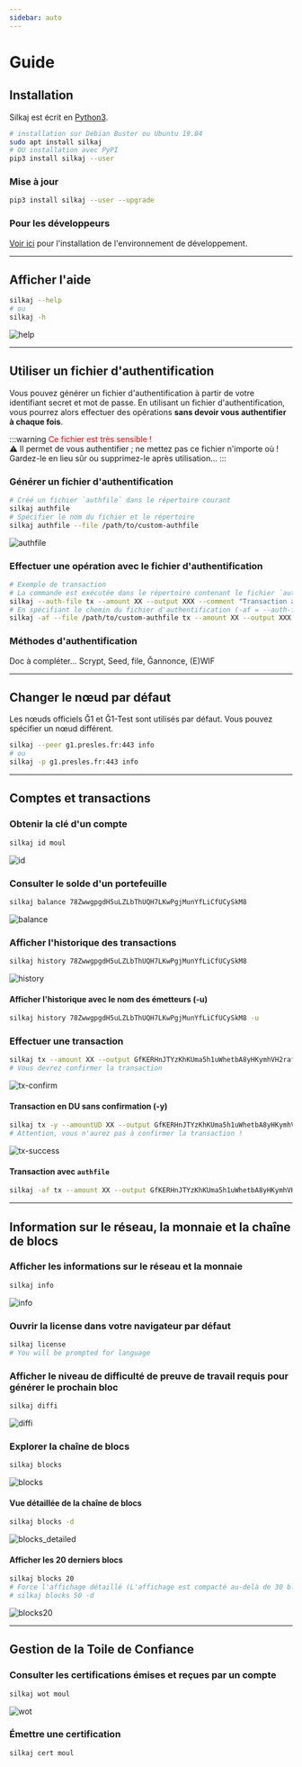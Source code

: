 ```yaml
---
sidebar: auto
---
```


# Guide
<toggle-image />

## Installation

Silkaj est écrit en [Python3](https://www.python.org/).
```bash
# installation sur Debian Buster ou Ubuntu 19.04
sudo apt install silkaj
# OU installation avec PyPI
pip3 install silkaj --user
```

### Mise à jour
```bash
pip3 install silkaj --user --upgrade
```

### Pour les développeurs
[Voir ici](https://git.duniter.org/clients/python/silkaj/blob/dev/doc/install_poetry.md) pour l'installation de l'environnement de développement.

---

## Afficher l'aide
```bash
silkaj --help
# ou
silkaj -h
```
![help](../images/help.png#result)

---

## Utiliser un fichier d'authentification
Vous pouvez générer un fichier d'authentification à partir de votre identifiant secret et mot de passe.
En utilisant un fichier d'authentification, vous pourrez alors effectuer des opérations **sans devoir vous authentifier à chaque fois**.

:::warning <span style="color: red;">Ce fichier est très sensible !</span><br>
:warning: Il permet de vous authentifier ; ne mettez pas ce fichier n'importe où ! Gardez-le en lieu sûr ou supprimez-le après utilisation...
:::

### Générer un fichier d'authentification
```bash
# Créé un fichier `authfile` dans le répertoire courant
silkaj authfile
# Spécifier le nom du fichier et le répertoire
silkaj authfile --file /path/to/custom-authfile
```
![authfile](../images/authfile.png#result)
### Effectuer une opération avec le fichier d'authentification
```bash
# Exemple de transaction
# La commande est exécutée dans le répertoire contenant le fichier `authfile`
silkaj --auth-file tx --amount XX --output XXX --comment "Transaction avec authfile"
# En spécifiant le chemin du fichier d'authentification (-af = --auth-file)
silkaj -af --file /path/to/custom-authfile tx --amount XX --output XXX --comment "Transaction avec authfile"
```

### Méthodes d'authentification
Doc à compléter...
Scrypt, Seed, file, Ğannonce, (E)WIF

---

## Changer le nœud par défaut
Les nœuds officiels Ğ1 et Ğ1-Test sont utilisés par défaut. Vous pouvez spécifier un nœud différent.
```bash
silkaj --peer g1.presles.fr:443 info
# ou
silkaj -p g1.presles.fr:443 info
```
---

## Comptes et transactions

### Obtenir la clé d'un compte
```bash
silkaj id moul
```
![id](../images/id.png#result)

### Consulter le solde d'un portefeuille
```bash
silkaj balance 78ZwwgpgdH5uLZLbThUQH7LKwPgjMunYfLiCfUCySkM8
```
![balance](../images/balance.png#result)

### Afficher l'historique des transactions
```bash
silkaj history 78ZwwgpgdH5uLZLbThUQH7LKwPgjMunYfLiCfUCySkM8
```
![history](../images/history.png#result)

#### Afficher l'historique avec le nom des émetteurs (-u)
```bash
silkaj history 78ZwwgpgdH5uLZLbThUQH7LKwPgjMunYfLiCfUCySkM8 -u
```

### Effectuer une transaction
```bash
silkaj tx --amount XX --output GfKERHnJTYzKhKUma5h1uWhetbA8yHKymhVH2raf2aCP --comment "Merci pour Silkaj"
# Vous devrez confirmer la transaction
```
![tx-confirm](../images/tx-confirm.png#result)

#### Transaction en DU sans confirmation (-y)
```bash
silkaj tx -y --amountUD XX --output GfKERHnJTYzKhKUma5h1uWhetbA8yHKymhVH2raf2aCP --comment "Merci pour Silkaj"
# Attention, vous n'aurez pas à confirmer la transaction !
```
![tx-success](../images/tx-success.png#result)

#### Transaction avec `authfile`
```bash
silkaj -af tx --amount XX --output GfKERHnJTYzKhKUma5h1uWhetbA8yHKymhVH2raf2aCP --comment "Merci pour Silkaj"
```

---

## Information sur le réseau, la monnaie et la chaîne de blocs

### Afficher les informations sur le réseau et la monnaie
```bash
silkaj info
```
![info](../images/info.png#result)

### Ouvrir la license dans votre navigateur par défaut
```bash
silkaj license
# You will be prompted for language
```

### Afficher le niveau de difficulté de preuve de travail requis pour générer le prochain bloc
```bash
silkaj diffi
```
![diffi](../images/diffi.png#result)

### Explorer la chaîne de blocs
```bash
silkaj blocks
```
![blocks](../images/blocks.png#result)

#### Vue détaillée de la chaîne de blocs
```bash
silkaj blocks -d
```
![blocks_detailed](../images/blocks_detailed.png#result)

#### Afficher les 20 derniers blocs
```bash
silkaj blocks 20
# Force l'affichage détaillé (L'affichage est compacté au-delà de 30 blocs)
# silkaj blocks 50 -d
```
![blocks20](../images/blocks20.png#result)

---

## Gestion de la Toile de Confiance

### Consulter les certifications émises et reçues par un compte
```bash
silkaj wot moul
```
![wot](../images/wot.png#result)

### Émettre une certification
```bash
silkaj cert moul
```
